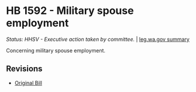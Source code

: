 # HB 1592 - Military spouse employment
*Status: HHSV - Executive action taken by committee.* | [leg.wa.gov summary](https://app.leg.wa.gov/billsummary?BillNumber=1592&Year=2021)

Concerning military spouse employment.

## Revisions
* [Original Bill](1/)
